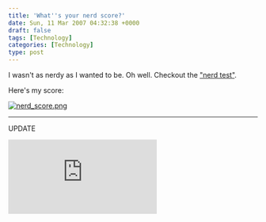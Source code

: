 ```yaml
---
title: 'What''s your nerd score?'
date: Sun, 11 Mar 2007 04:32:38 +0000
draft: false
tags: [Technology]
categories: [Technology]
type: post
---
```


I wasn't as nerdy as I wanted to be. Oh well. Checkout the ["nerd test"](http://www.nerdtests.com/ft_nq.php).

Here's my score:

[![nerd_score.png](http://zeusville.files.wordpress.com/2007/03/nerd_score.png)](http://zeusville.files.wordpress.com/2007/03/nerd_score.png "nerd_score.png")

* * *

UPDATE

[![I am nerdier than 77% of all people. Are you nerdier? Click here to find out!](http://www.nerdtests.com/images/ft/nq.php?val=2732)](http://www.nerdtests.com/ft_nq.php?im)